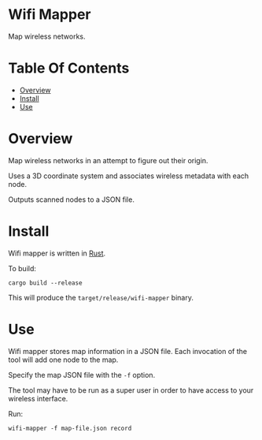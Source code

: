 # Wifi Mapper
Map wireless networks.

# Table Of Contents
- [Overview](#overview)
- [Install](#install)
- [Use](#use)

# Overview
Map wireless networks in an attempt to figure out their origin.

Uses a 3D coordinate system and associates wireless metadata with each node.

Outputs scanned nodes to a JSON file.

# Install
Wifi mapper is written in [Rust](https://www.rust-lang.org/).

To build:

```
cargo build --release
```

This will produce the `target/release/wifi-mapper` binary.

# Use
Wifi mapper stores map information in a JSON file. Each invocation of the tool will add one node to the map.

Specify the map JSON file with the `-f` option.  

The tool may have to be run as a super user in order to have access to your wireless interface.

Run:

```
wifi-mapper -f map-file.json record
```
